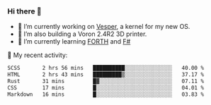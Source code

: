 ### Hi there 👋

<!--
**berkus/berkus** is a ✨ _special_ ✨ repository because its `README.md` (this file) appears on your GitHub profile.

Here are some ideas to get you started:

- 🔭 I’m currently working on ...
- 🌱 I’m currently learning ...
- 👯 I’m looking to collaborate on ...
- 🤔 I’m looking for help with ...
- 💬 Ask me about ...
- 📫 How to reach me: ...
- 😄 Pronouns: ...
- ⚡ Fun fact: ...
-->

- 🔭 I’m currently working on [Vesper](https://github.com/metta-systems/vesper), a kernel for my new OS.
- 🔭 I’m also building a Voron 2.4R2 3D printer.
- 🌱 I’m currently learning [FORTH](http://forth.com/starting-forth/) and [F#](https://fsharpforfunandprofit.com/)

💼 My recent activity:

<!--START_SECTION:waka-->

```txt
SCSS       2 hrs 56 mins   ██████████░░░░░░░░░░░░░░░   40.00 %
HTML       2 hrs 43 mins   █████████▒░░░░░░░░░░░░░░░   37.17 %
Rust       31 mins         █▓░░░░░░░░░░░░░░░░░░░░░░░   07.11 %
CSS        17 mins         █░░░░░░░░░░░░░░░░░░░░░░░░   04.01 %
Markdown   16 mins         █░░░░░░░░░░░░░░░░░░░░░░░░   03.83 %
```

<!--END_SECTION:waka-->
